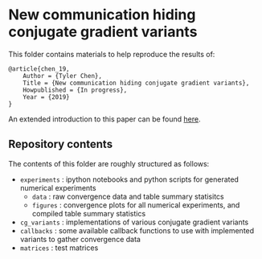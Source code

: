 # New communication hiding conjugate gradient variants

This folder contains materials to help reproduce the results of:

    @article{chen_19,
        Author = {Tyler Chen},
        Title = {New communication hiding conjugate gradient variants},
        Howpublished = {In progress},
        Year = {2019}
    }

An extended introduction to this paper can be found [here](http://chen.pw/research/publications/chen_19.html).

## Repository contents

The contents of this folder are roughly structured as follows:

- `experiments` : ipython notebooks and python scripts for generated numerical experiments
    - `data` : raw convergence data and table summary statisitcs
    - `figures` : convergence plots for all numerical experiments, and compiled table summary statistics
- `cg_variants` : implementations of various conjugate gradient variants
- `callbacks` : some available callback functions to use with implemented variants to gather convergence data
- `matrices` : test matrices